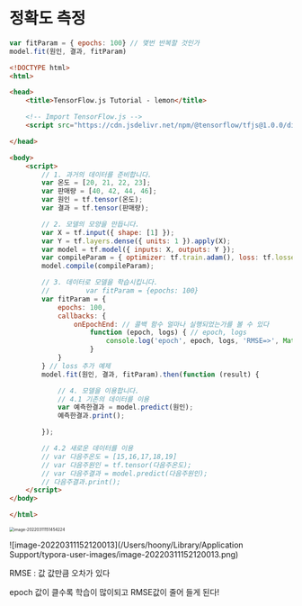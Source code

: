 # 정확도 측정

```js
var fitParam = { epochs: 100} // 몇번 반복할 것인가
model.fit(원인, 결과, fitParam)
```

```html
<!DOCTYPE html>
<html>

<head>
    <title>TensorFlow.js Tutorial - lemon</title>

    <!-- Import TensorFlow.js -->
    <script src="https://cdn.jsdelivr.net/npm/@tensorflow/tfjs@1.0.0/dist/tf.min.js"></script>

</head>

<body>
    <script>
        // 1. 과거의 데이터를 준비합니다. 
        var 온도 = [20, 21, 22, 23];
        var 판매량 = [40, 42, 44, 46];
        var 원인 = tf.tensor(온도);
        var 결과 = tf.tensor(판매량);

        // 2. 모델의 모양을 만듭니다. 
        var X = tf.input({ shape: [1] });
        var Y = tf.layers.dense({ units: 1 }).apply(X);
        var model = tf.model({ inputs: X, outputs: Y });
        var compileParam = { optimizer: tf.train.adam(), loss: tf.losses.meanSquaredError }
        model.compile(compileParam);

        // 3. 데이터로 모델을 학습시킵니다. 
        //         var fitParam = {epochs: 100}
        var fitParam = {
            epochs: 100,
            callbacks: {
                onEpochEnd: // 콜백 함수 얼마나 실행되었는가를 볼 수 있다
                    function (epoch, logs) { // epoch, logs 
                        console.log('epoch', epoch, logs, 'RMSE=>', Math.sqrt(logs.loss)); // loss : 얼마나 잘 학습되었는냐 0에 가까울 수록 학습이 잘 되었는지 알 수 있다.
                    }
            }
        } // loss 추가 예제
        model.fit(원인, 결과, fitParam).then(function (result) {

            // 4. 모델을 이용합니다. 
            // 4.1 기존의 데이터를 이용
            var 예측한결과 = model.predict(원인);
            예측한결과.print();

        });

        // 4.2 새로운 데이터를 이용
        // var 다음주온도 = [15,16,17,18,19]
        // var 다음주원인 = tf.tensor(다음주온도);
        // var 다음주결과 = model.predict(다음주원인);
        // 다음주결과.print();
    </script>
</body>

</html>
```



<img src="/Users/hoony/Library/Application Support/typora-user-images/image-20220311151454224.png" alt="image-20220311151454224" style="zoom:50%;" />

![image-20220311152120013](/Users/hoony/Library/Application Support/typora-user-images/image-20220311152120013.png)

RMSE : 값 값만큼 오차가 있다 

epoch 값이 클수록 학습이 많이되고 RMSE값이 줄어 들게 된다!

 

